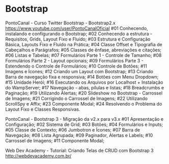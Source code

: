 # Bootstrap
PontoCanal - Curso Twitter Bootstrap - Bootstrap2.x
https://www.youtube.com/user/PontoCanalOficial
#01 Conhecendo, instalando e configurando o Bootstrap;
#02 Conhecendo a estrutura - Requisitos, Grids, Layout Fixo e Fluido; 
#03 Estrutura e Configuração Básica, Layouts Fixo e Fluido na Prática;
#04 Classe Offset e Tipografia de Cabeçalhos e Parágrafos;
#05 Classes de ênfase, abreviações e citações;
#06 Listas e Tabelas;
#07 Formulários Parte 1 - Controle de Tamanho;
#08 Formulários Parte 2 - Layout opcionais;
#09 Formulários Parte 3 - Estendendo o Controle de Formulários;
#10 Controle de Botões;
#11 Imagens e Ícones;
#12 Criando um Layout com Bootstrap;
#13 Criando Barra de navegação fixa e responsiva;
#14 Botões com Menu Dropdown;
#15 Unidade Herói;
#16 Executando os Arquivos por Localhost + Instalação do WampServer;
#17 Navegação - abas, pílulas e listas;
#18 Breadcrumbs e Paginação;
#19 Utilizando Alertas;
#20 Slideshow no Bootstrap - Carrossel de Imagens;
#21 Corrigindo o Carrossel de Imagens;
#22 Utilizando ScrollSpy e Affix;
#23 Componente Modal;
#24 Resolvendo o Problema do Layout Fixo e Classes Responsivas. 


PontoCanal - Bootstrap 3 - Migração da v2.x para v3.x
#01 Apresentação e Configuração;
#02 Sistema de Grid;
#03 Botões;
#04 Formulários e Inputs;
#05 Classe de Contexto;
#06 Jumbotron e Ícones;
#07 Barra de Navegação;
#08 Lista Agrupada;
#09 Paginador, Alertas e Labels;
#10 Carrossel de Imagens;
#11 Componente Modal;



Web Dev Academy - Tutorial: Criando Telas de CRUD com Bootstrap 3
http://webdevacademy.com.br/
